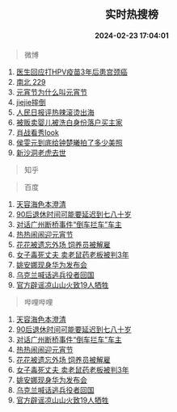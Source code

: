<div align="center"><h2>实时热搜榜</h2><h4>2024-02-23 17:04:01</h4></div>

> 微博  

1. [医生回应打HPV疫苗3年后患宫颈癌](https://s.weibo.com/weibo?q=%23%E5%8C%BB%E7%94%9F%E5%9B%9E%E5%BA%94%E6%89%93HPV%E7%96%AB%E8%8B%973%E5%B9%B4%E5%90%8E%E6%82%A3%E5%AE%AB%E9%A2%88%E7%99%8C%23&t=31&band_rank=1&Refer=top)<br />
2. [南北 229](https://s.weibo.com/weibo?q=%E5%8D%97%E5%8C%97%20229&t=31&band_rank=2&Refer=top)<br />
3. [元宵节为什么叫元宵节](https://s.weibo.com/weibo?q=%23%E5%85%83%E5%AE%B5%E8%8A%82%E4%B8%BA%E4%BB%80%E4%B9%88%E5%8F%AB%E5%85%83%E5%AE%B5%E8%8A%82%23&t=31&band_rank=3&Refer=top)<br />
4. [jiejie摔倒](https://s.weibo.com/weibo?q=jiejie%E6%91%94%E5%80%92&t=31&band_rank=4&Refer=top)<br />
5. [人民日报评热辣滚烫出海](https://s.weibo.com/weibo?q=%23%E4%BA%BA%E6%B0%91%E6%97%A5%E6%8A%A5%E8%AF%84%E7%83%AD%E8%BE%A3%E6%BB%9A%E7%83%AB%E5%87%BA%E6%B5%B7%23&t=31&band_rank=5&Refer=top)<br />
6. [被贩卖婴儿被洗白身份落户买主家](https://s.weibo.com/weibo?q=%23%E8%A2%AB%E8%B4%A9%E5%8D%96%E5%A9%B4%E5%84%BF%E8%A2%AB%E6%B4%97%E7%99%BD%E8%BA%AB%E4%BB%BD%E8%90%BD%E6%88%B7%E4%B9%B0%E4%B8%BB%E5%AE%B6%23&t=31&band_rank=6&Refer=top)<br />
7. [肖战看秀look](https://s.weibo.com/weibo?q=%23%E8%82%96%E6%88%98%E7%9C%8B%E7%A7%80look%23&t=31&band_rank=7&Refer=top)<br />
8. [侯雯元到底给钟楚曦拍了多少美照](https://s.weibo.com/weibo?q=%23%E4%BE%AF%E9%9B%AF%E5%85%83%E5%88%B0%E5%BA%95%E7%BB%99%E9%92%9F%E6%A5%9A%E6%9B%A6%E6%8B%8D%E4%BA%86%E5%A4%9A%E5%B0%91%E7%BE%8E%E7%85%A7%23&t=31&band_rank=8&Refer=top)<br />
9. [新沙洞老虎去世](https://s.weibo.com/weibo?q=%23%E6%96%B0%E6%B2%99%E6%B4%9E%E8%80%81%E8%99%8E%E5%8E%BB%E4%B8%96%23&t=31&band_rank=9&Refer=top)<br />

> 知乎  


> 百度  

1. [天容海色本澄清](https://www.baidu.com/s?wd=%E5%A4%A9%E5%AE%B9%E6%B5%B7%E8%89%B2%E6%9C%AC%E6%BE%84%E6%B8%85&sa=fyb_news&rsv_dl=fyb_news)<br />
2. [90后退休时间可能要延迟到七八十岁](https://www.baidu.com/s?wd=90%E5%90%8E%E9%80%80%E4%BC%91%E6%97%B6%E9%97%B4%E5%8F%AF%E8%83%BD%E8%A6%81%E5%BB%B6%E8%BF%9F%E5%88%B0%E4%B8%83%E5%85%AB%E5%8D%81%E5%B2%81&sa=fyb_news&rsv_dl=fyb_news)<br />
3. [对话广州断桥事件“倒车拦车”车主](https://www.baidu.com/s?wd=%E5%AF%B9%E8%AF%9D%E5%B9%BF%E5%B7%9E%E6%96%AD%E6%A1%A5%E4%BA%8B%E4%BB%B6%E2%80%9C%E5%80%92%E8%BD%A6%E6%8B%A6%E8%BD%A6%E2%80%9D%E8%BD%A6%E4%B8%BB&sa=fyb_news&rsv_dl=fyb_news)<br />
4. [热热闹闹迎元宵节](https://www.baidu.com/s?wd=%E7%83%AD%E7%83%AD%E9%97%B9%E9%97%B9%E8%BF%8E%E5%85%83%E5%AE%B5%E8%8A%82&sa=fyb_news&rsv_dl=fyb_news)<br />
5. [花花被遗忘外场 饲养员被解雇](https://www.baidu.com/s?wd=%E8%8A%B1%E8%8A%B1%E8%A2%AB%E9%81%97%E5%BF%98%E5%A4%96%E5%9C%BA+%E9%A5%B2%E5%85%BB%E5%91%98%E8%A2%AB%E8%A7%A3%E9%9B%87&sa=fyb_news&rsv_dl=fyb_news)<br />
6. [女子毒死丈夫 卖老鼠药老板被判3年](https://www.baidu.com/s?wd=%E5%A5%B3%E5%AD%90%E6%AF%92%E6%AD%BB%E4%B8%88%E5%A4%AB+%E5%8D%96%E8%80%81%E9%BC%A0%E8%8D%AF%E8%80%81%E6%9D%BF%E8%A2%AB%E5%88%A43%E5%B9%B4&sa=fyb_news&rsv_dl=fyb_news)<br />
7. [姚安娜现身华为发布会](https://www.baidu.com/s?wd=%E5%A7%9A%E5%AE%89%E5%A8%9C%E7%8E%B0%E8%BA%AB%E5%8D%8E%E4%B8%BA%E5%8F%91%E5%B8%83%E4%BC%9A&sa=fyb_news&rsv_dl=fyb_news)<br />
8. [乌克兰喊话逃兵役者回国](https://www.baidu.com/s?wd=%E4%B9%8C%E5%85%8B%E5%85%B0%E5%96%8A%E8%AF%9D%E9%80%83%E5%85%B5%E5%BD%B9%E8%80%85%E5%9B%9E%E5%9B%BD&sa=fyb_news&rsv_dl=fyb_news)<br />
9. [官方辟谣凉山山火致19人牺牲](https://www.baidu.com/s?wd=%E5%AE%98%E6%96%B9%E8%BE%9F%E8%B0%A3%E5%87%89%E5%B1%B1%E5%B1%B1%E7%81%AB%E8%87%B419%E4%BA%BA%E7%89%BA%E7%89%B2&sa=fyb_news&rsv_dl=fyb_news)<br />

> 哔哩哔哩  

1. [天容海色本澄清](https://www.baidu.com/s?wd=%E5%A4%A9%E5%AE%B9%E6%B5%B7%E8%89%B2%E6%9C%AC%E6%BE%84%E6%B8%85&sa=fyb_news&rsv_dl=fyb_news)<br />
2. [90后退休时间可能要延迟到七八十岁](https://www.baidu.com/s?wd=90%E5%90%8E%E9%80%80%E4%BC%91%E6%97%B6%E9%97%B4%E5%8F%AF%E8%83%BD%E8%A6%81%E5%BB%B6%E8%BF%9F%E5%88%B0%E4%B8%83%E5%85%AB%E5%8D%81%E5%B2%81&sa=fyb_news&rsv_dl=fyb_news)<br />
3. [对话广州断桥事件“倒车拦车”车主](https://www.baidu.com/s?wd=%E5%AF%B9%E8%AF%9D%E5%B9%BF%E5%B7%9E%E6%96%AD%E6%A1%A5%E4%BA%8B%E4%BB%B6%E2%80%9C%E5%80%92%E8%BD%A6%E6%8B%A6%E8%BD%A6%E2%80%9D%E8%BD%A6%E4%B8%BB&sa=fyb_news&rsv_dl=fyb_news)<br />
4. [热热闹闹迎元宵节](https://www.baidu.com/s?wd=%E7%83%AD%E7%83%AD%E9%97%B9%E9%97%B9%E8%BF%8E%E5%85%83%E5%AE%B5%E8%8A%82&sa=fyb_news&rsv_dl=fyb_news)<br />
5. [花花被遗忘外场 饲养员被解雇](https://www.baidu.com/s?wd=%E8%8A%B1%E8%8A%B1%E8%A2%AB%E9%81%97%E5%BF%98%E5%A4%96%E5%9C%BA+%E9%A5%B2%E5%85%BB%E5%91%98%E8%A2%AB%E8%A7%A3%E9%9B%87&sa=fyb_news&rsv_dl=fyb_news)<br />
6. [女子毒死丈夫 卖老鼠药老板被判3年](https://www.baidu.com/s?wd=%E5%A5%B3%E5%AD%90%E6%AF%92%E6%AD%BB%E4%B8%88%E5%A4%AB+%E5%8D%96%E8%80%81%E9%BC%A0%E8%8D%AF%E8%80%81%E6%9D%BF%E8%A2%AB%E5%88%A43%E5%B9%B4&sa=fyb_news&rsv_dl=fyb_news)<br />
7. [姚安娜现身华为发布会](https://www.baidu.com/s?wd=%E5%A7%9A%E5%AE%89%E5%A8%9C%E7%8E%B0%E8%BA%AB%E5%8D%8E%E4%B8%BA%E5%8F%91%E5%B8%83%E4%BC%9A&sa=fyb_news&rsv_dl=fyb_news)<br />
8. [乌克兰喊话逃兵役者回国](https://www.baidu.com/s?wd=%E4%B9%8C%E5%85%8B%E5%85%B0%E5%96%8A%E8%AF%9D%E9%80%83%E5%85%B5%E5%BD%B9%E8%80%85%E5%9B%9E%E5%9B%BD&sa=fyb_news&rsv_dl=fyb_news)<br />
9. [官方辟谣凉山山火致19人牺牲](https://www.baidu.com/s?wd=%E5%AE%98%E6%96%B9%E8%BE%9F%E8%B0%A3%E5%87%89%E5%B1%B1%E5%B1%B1%E7%81%AB%E8%87%B419%E4%BA%BA%E7%89%BA%E7%89%B2&sa=fyb_news&rsv_dl=fyb_news)<br />
